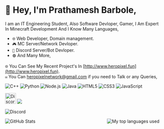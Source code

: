 # 👋 Hey, I'm Prathamesh Barbole, 
I am an IT Engineering Student, Also Software Devloper, Gamer, I Am Expert In Minecraft Development And I Know Many Languages,

* `🌐` Web Developer, Domain management.
* `🎮` MC Server/Network Devloper.
* `🤖` Discord Server/Bot Devloper.
* `🟢` And Many More,



`🌐` You Can See My Recent Project's In [http://www.heropixel.fun](http://www.heropixel.fun).
<br>
`✉️` You Can [heropixelnetwork@gmail.com](mailto:heropixelnetwork@gmail.com) if you need to Talk or any Queries,

![C++](https://img.shields.io/badge/C++-E34F26?style=for-the-badge&logo=c++&logoColor=white)
![Python](https://img.shields.io/badge/Python-3776AB?style=for-the-badge&logo=python&logoColor=white) ![Node.js](https://img.shields.io/badge/Node.js-43853D?style=for-the-badge&logo=node.js&logoColor=white)
![Java](https://img.shields.io/badge/Java-007396?style=for-the-badge&logo=java&logoColor=white)
![HTML5](https://img.shields.io/badge/HTML5-E34F26?style=for-the-badge&logo=html5&logoColor=white)
![CSS3](https://img.shields.io/badge/CSS3-1572B6?style=for-the-badge&logo=css3&logoColor=white)
![JavaScript](https://img.shields.io/badge/JavaScript-F7DF1E?style=for-the-badge&logo=javascript&logoColor=black)


[<img alt="Discord" width="35px" src="https://skillicons.dev/icons?i=discord" />](https://discord.com/users/794211471516893204) 
<img src="https://komarev.com/ghpvc/?username=2208Prathamesh&color=blue">


![Discord](https://lanyard.cnrad.dev/api/794211471516893204)

<img align="right" alt="My top languages used" src="https://github-readme-stats.vercel.app/api/top-langs/?username=2208Prathamesh&theme=github_dark&show_icons=true&layout=compact">

![GitHub Stats](https://github-readme-stats.vercel.app/api?username=2208Prathamesh&show_icons=true&theme=dark&count_private=true)
